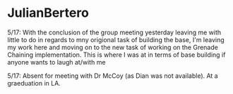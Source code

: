 # JulianBertero

5/17: With the conclusion of the group meeting yesterday leaving me with little to do in regards to mny origional task of building the base, I'm leaving my work here and moving on to the new task of working on the Grenade Chaining implementation. This is where I was at in terms of base building if anyone wants to laugh at/with me

5/17: Absent for meeting with Dr McCoy (as Dian was not available). At a graeduation in LA.
